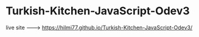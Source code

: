 # Turkish-Kitchen-JavaScript-Odev3
live site --->  https://hilmi77.github.io/Turkish-Kitchen-JavaScript-Odev3/
